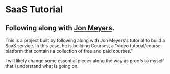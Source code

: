 # SaaS Tutorial

## Following along with [Jon Meyers](https://jonmeyers.io/blog/tech-stack-and-initial-project-setup).

This is a project built by following along with Jon Meyers's tutorial to build a SaaS service. In this case, he is building Courses, a "video tutorial/course platform that contains a collection of free and paid courses."

I will likely change some essential pieces along the way as proofs to myself that I understand what is going on.
